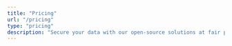 ```yaml
---
title: "Pricing"
url: "/pricing"
type: "pricing"
description: "Secure your data with our open-source solutions at fair prices. Whether for personal use with Cryptomator or team collaboration with Cryptomator Hub, our plans are designed to fit your needs — no hidden costs, just transparent protection."
---
```

